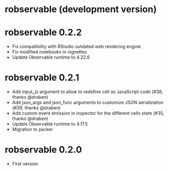 # robservable (development version)

# robservable 0.2.2

* Fix compatibility with RStudio outdated web rendering engine
* Fix modified notebooks in vignettes
* Update Observable runtime to 4.22.6

# robservable 0.2.1

* Add input_js argument to allow to redefine cell as JavaScript code (#38, thanks @draben)
* Add json_args and json_func arguments to customize JSON serialization (#39, thanks @draben)
* Add custom event emission in inspector for the different cells state (#35, thanks @draben)
* Update Observable runtime to 4.17.5
* Migration to packer

# robservable 0.2.0

* First version

